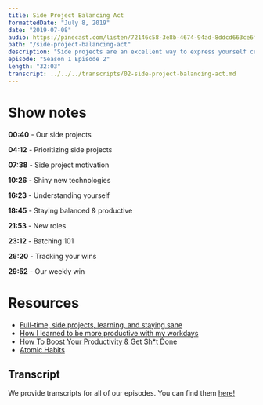 ```yaml
---
title: Side Project Balancing Act
formattedDate: "July 8, 2019"
date: "2019-07-08"
audio: https://pinecast.com/listen/72146c58-3e8b-4674-94ad-8ddcd663ce6f.mp3
path: "/side-project-balancing-act"
description: "Side projects are an excellent way to express yourself creatively and build up your tech stack. But how do you find time to work on your side project when you have a full-time job and other responsibilities at home? In this episode, we discuss our personal side projects, along with some useful strategies for giving your side projects the attention they deserve."
episode: "Season 1 Episode 2"
length: "32:03"
transcript: ../../../transcripts/02-side-project-balancing-act.md
---
```


# Show notes

**00:40** - Our side projects

**04:12** - Prioritizing side projects

**07:38** - Side project motivation

**10:26** - Shiny new technologies

**16:23** - Understanding yourself

**18:45** - Staying balanced & productive

**21:53** - New roles

**23:12** - Batching 101

**26:20** - Tracking your wins

**29:52** - Our weekly win

# Resources

- [Full-time, side projects, learning, and staying sane](https://dev.to/simoroshka/full-time-side-projects-learning-and-staying-sane-328l)
- [How I learned to be more productive with my workdays](https://dev.to/kelly/how-i-learned-to-be-more-productive-with-my-workdays-5f14)
- [How To Boost Your Productivity &amp; Get Sh\*t Done](https://dev.to/emmabostian/how-to-boost-your-productivity--get-sht-done-3h5n)
- [Atomic Habits](https://smile.amazon.com/Atomic-Habits-Proven-Build-Break/dp/0735211299?sa-no-redirect=1)

## Transcript

We provide transcripts for all of our episodes. You can find them <a href="https://github.com/ladybug-podcast/ladybug-website/blob/master/transcripts/02-side-project-balancing-act.md" target="_blank" class="highlight">here!</a>
